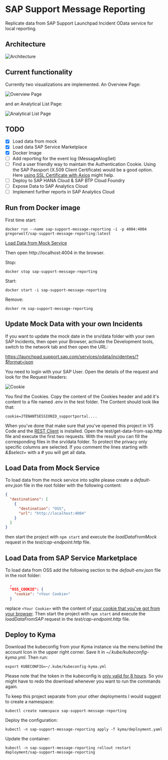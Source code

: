 # SAP Support Message Reporting

Replicate data from SAP Support Launchpad Incident OData service for local reporting.
## Architecture

![Architecture](assets/Architecture.png)

## Current functionality

Currently two visualizations are implemented. An Overview Page:

![Overview Page](assets/OVP.png)

and an Analytical List Page:

![Analytical List Page](assets/ALP.png)

## TODO

- [x] Load data from mock
- [x] Load data SAP Service Marketplace
- [x] Docker Image
- [ ] Add reporting for the event log (MessageAlogSet)
- [ ] Find a user friendly way to maintain the Authentication Cookie. Using the SAP Passport (X.509 Client Certificate) would be a good option. Here [using SSL Certificate with Axios](https://stackoverflow.com/questions/51363855/how-to-configure-axios-to-use-ssl-certificate) might help.
- [ ] Deploy to SAP HANA Cloud & SAP BTP Cloud Foundry
- [ ] Expose Data to SAP Analytics Cloud
- [ ] Implement further reports in SAP Analytics Cloud

## Run from Docker image

First time start:

`docker run --name sap-support-message-reporting -i -p 4004:4004 gregorwolf/sap-support-message-reporting:latest`

[Load Data from Mock Service](#load-data-from-mock-service)

Then open http://localhost:4004 in the browser.

Stop:

`docker stop sap-support-message-reporting`

Start:

`docker start -i sap-support-message-reporting`

Remove:

`docker rm sap-support-message-reporting`

## Update Mock Data with your own Incidents

If you want to update the mock date in the srv/data folder with your own SAP Incidents, then open your Browser, activate the Development tools, switch to the network tab and then open the URL:

https://launchpad.support.sap.com/services/odata/incidentws/?$format=json

You need to login with your SAP User. Open the details of the request and look for the Request Headers:

![Cookie](assets/cookies.png)

You find the Cookies. Copy the content of the Cookies header and add it's content to a file named .env in the test folder. The Content should look like that:

```
cookie=JTENANTSESSIONID_supportportal....
```

When you've done that make sure that you've opened this project in VS Code and the [REST Client](https://marketplace.visualstudio.com/items?itemName=humao.rest-client) is installed. Open the test/get-data-from-sap.http file and execute the first two requests. With the result you can fill the corresponding files in the srv/data folder. To protect the privacy only specific columns are selected. If you comment the lines starting with *&$select=* with a # you will get all data.

## Load Data from Mock Service

To load data from the mock service into sqlite please create a *default-env.json* file in the root folder with the following content:

```JSON
{
  "destinations": [
    {
      "destination": "OSS",
      "url": "http://localhost:4004"
    }
  ]
}
```

then start the project with `npm start` and execute the *loadDataFromMock* request in the *test/cap-endpoint.http* file.

## Load Data from SAP Service Marketplace

To load data from OSS add the following section to the *default-env.json* file in the root folder:

```JSON
  ,
  "OSS_COOKIE": {
    "cookie": "<Your Cookie>"
  }
```

replace `<Your Cookie>` with the content of [your cookie that you've got from your browser](#update-mock-data-with-your-own-incidents). Then start the project with `npm start` and execute the *loadDataFromSAP* request in the *test/cap-endpoint.http* file.

## Deploy to Kyma

Download the kubeconfig from your Kyma instance via the menu behind the account Icon in the upper right corner. Save it in *~/.kube/kubeconfig-kyma.yml*. Then run:

`export KUBECONFIG=~/.kube/kubeconfig-kyma.yml`

Please note that the token in the kubeconfig is [only valid for 8 hours](https://kyma-project.io/docs/components/security#details-iam-kubeconfig-service). So you might have to redo the download whenever you want to run the commands again.

To keep this project separate from your other deployments I would suggest to create a namespace:

`kubectl create namespace sap-support-message-reporting`

Deploy the configuration:

`kubectl -n sap-support-message-reporting apply -f kyma/deployment.yaml`

Update the container:

`kubectl -n sap-support-message-reporting rollout restart deployment/sap-support-message-reporting`
